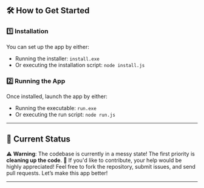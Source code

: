 
## 🛠️ How to Get Started

### 1️⃣ Installation
You can set up the app by either:
- Running the installer: `install.exe`
- Or executing the installation script: `node install.js`

### 2️⃣ Running the App
Once installed, launch the app by either:
- Running the executable: `run.exe`
- Or executing the run script: `node run.js`

---

## 📝 Current Status
⚠️ **Warning**: The codebase is currently in a messy state! The first priority is **cleaning up the code**. 🧹 If you'd like to contribute, your help would be highly appreciated!
Feel free to fork the repository, submit issues, and send pull requests. Let’s make this app better!

---

